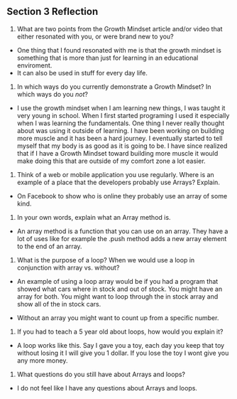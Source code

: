 ## Section 3 Reflection

1. What are two points from the Growth Mindset article and/or video that either resonated with you, or were brand new to you?
  * One thing that I found resonated with me is that the growth mindset is something that is more than just for learning in an educational enviroment. 
  * It can also be used in stuff for every day life. 

1. In which ways do you currently demonstrate a Growth Mindset? In which ways do you _not_?

  * I use the growth mindset when I am learning new things, I was taught it very young in school. When I first started programing I used it especially when I was learning the fundamentals. One thing I never really thought about was using it outside of learning. I have been working on building more muscle and it has been a hard journey. I eventually started to tell myself that my body is as good as it is going to be. I have since realized that if I have a Growth Mindset toward building more muscle it would make doing this that are outside of my comfort zone a lot easier. 

1. Think of a web or mobile application you use regularly. Where is an example of a place that the developers probably use Arrays? Explain.

  * On Facebook to show who is online they probably use an array of some kind.

1. In your own words, explain what an Array method is.

  * An array method is a function that you can use on an array. They have a lot of uses like for example the .push method adds a new array element to the end of an array.

1. What is the purpose of a loop? When we would use a loop in conjunction with array vs. without?

  * An example of using a loop array would be if you had a program that showed what cars where in stock and out of stock. You might have an array for both. You might want to loop through the in stock array and show all of the in stock cars.

  * Without an array you might want to count up from a specific number. 

1. If you had to teach a 5 year old about loops, how would you explain it?

  * A loop works like this. Say I gave you a toy, each day you keep that toy without losing it I will give you 1 dollar. If you lose the toy I wont give 
you any more money.

1. What questions do you still have about Arrays and loops?

  * I do not feel like I have any questions about Arrays and loops.
